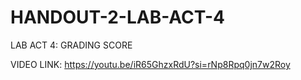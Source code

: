 # HANDOUT-2-LAB-ACT-4
LAB ACT 4: GRADING SCORE


VIDEO LINK: 
https://youtu.be/iR65GhzxRdU?si=rNp8Rpq0jn7w2Roy
